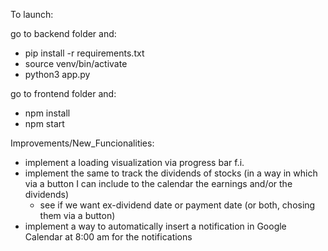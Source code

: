 To launch:

go to backend folder and:
- pip install -r requirements.txt
- source venv/bin/activate
- python3 app.py

go to frontend folder and:
- npm install
- npm start


Improvements/New_Funcionalities:
- implement a loading visualization via progress bar f.i.
- implement the same to track the dividends of stocks (in a way in which via a button I can include to the calendar the earnings and/or the dividends)
    - see if we want ex-dividend date or payment date (or both, chosing them via a button)
- implement a way to automatically insert a notification in Google Calendar at 8:00 am for the notifications
